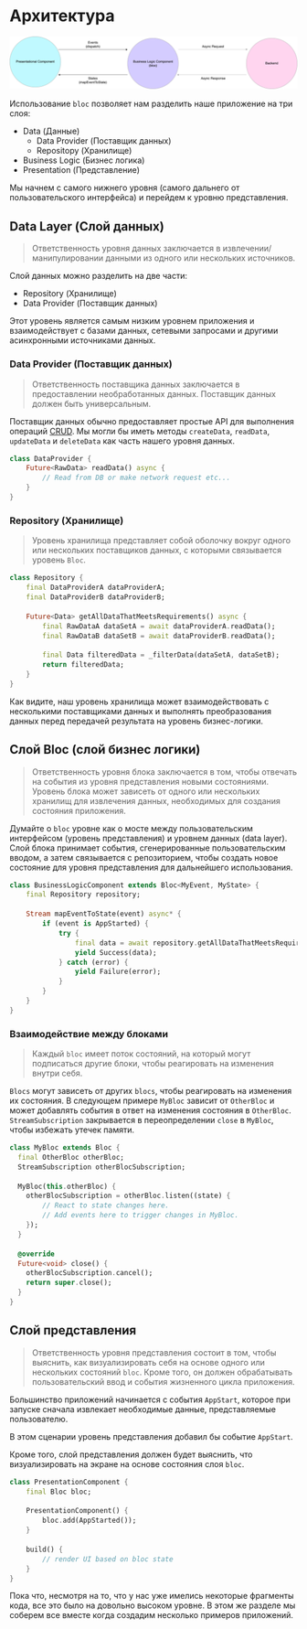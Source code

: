 # Архитектура

![Архитектура блока](../assets/bloc_architecture.png)

Использование `bloc` позволяет нам разделить наше приложение на три слоя:

- Data (Данные)
  - Data Provider (Поставщик данных)
  - Repositopy (Хранилище)
- Business Logic (Бизнес логика)
- Presentation (Представление)

Мы начнем с самого нижнего уровня (самого дальнего от пользовательского интерфейса) и перейдем к уровню представления.

## Data Layer (Слой данных)

> Ответственность уровня данных заключается в извлечении/манипулировании данными из одного или нескольких источников.

Слой данных можно разделить на две части:

- Repository (Хранилище)
- Data Provider (Поставщик данных)

Этот уровень является самым низким уровнем приложения и взаимодействует с базами данных, сетевыми запросами и другими асинхронными источниками данных.

### Data Provider (Поставщик данных)

> Ответственность поставщика данных заключается в предоставлении необработанных данных. Поставщик данных должен быть универсальным.

Поставщик данных обычно предоставляет простые API для выполнения операций [CRUD](https://en.wikipedia.org/wiki/Create,_read,_update_and_delete). Мы могли бы иметь методы `createData`, `readData`, `updateData` и `deleteData` как часть нашего уровня данных.

```dart
class DataProvider {
    Future<RawData> readData() async {
        // Read from DB or make network request etc...
    }
}
```

### Repository (Хранилище)

> Уровень хранилища представляет собой оболочку вокруг одного или нескольких поставщиков данных, с которыми связывается уровень `Bloc`.

```dart
class Repository {
    final DataProviderA dataProviderA;
    final DataProviderB dataProviderB;

    Future<Data> getAllDataThatMeetsRequirements() async {
        final RawDataA dataSetA = await dataProviderA.readData();
        final RawDataB dataSetB = await dataProviderB.readData();

        final Data filteredData = _filterData(dataSetA, dataSetB);
        return filteredData;
    }
}
```

Как видите, наш уровень хранилища может взаимодействовать с несколькими поставщиками данных и выполнять преобразования данных перед передачей результата на уровень бизнес-логики.

## Слой Bloc (слой бизнес логики)

> Ответственность уровня блока заключается в том, чтобы отвечать на события из уровня представления новыми состояниями. Уровень блока может зависеть от одного или нескольких хранилищ для извлечения данных, необходимых для создания состояния приложения.

Думайте о `bloc` уровне как о мосте между пользовательским интерфейсом (уровень представления) и уровнем данных (data layer). Слой блока принимает события, сгенерированные пользовательским вводом, а затем связывается с репозиторием, чтобы создать новое состояние для уровня представления для дальнейшего использования.

```dart
class BusinessLogicComponent extends Bloc<MyEvent, MyState> {
    final Repository repository;

    Stream mapEventToState(event) async* {
        if (event is AppStarted) {
            try {
                final data = await repository.getAllDataThatMeetsRequirements();
                yield Success(data);
            } catch (error) {
                yield Failure(error);
            }
        }
    }
}
```

### Взаимодействие между блоками

> Каждый `bloc` имеет поток состояний, на который могут подписаться другие блоки, чтобы реагировать на изменения внутри себя.

`Blocs` могут зависеть от других `blocs`, чтобы реагировать на изменения их состояния. В следующем примере `MyBloc` зависит от `OtherBloc` и может добавлять события в ответ на изменения состояния в `OtherBloc`. `StreamSubscription` закрывается в переопределении `close` в `MyBloc`, чтобы избежать утечек памяти.

```dart
class MyBloc extends Bloc {
  final OtherBloc otherBloc;
  StreamSubscription otherBlocSubscription;

  MyBloc(this.otherBloc) {
    otherBlocSubscription = otherBloc.listen((state) {
        // React to state changes here.
        // Add events here to trigger changes in MyBloc.
    });
  }

  @override
  Future<void> close() {
    otherBlocSubscription.cancel();
    return super.close();
  }
}
```

## Слой представления

> Ответственность уровня представления состоит в том, чтобы выяснить, как визуализировать себя на основе одного или нескольких состояний `bloc`. Кроме того, он должен обрабатывать пользовательский ввод и события жизненного цикла приложения.

Большинство приложений начинается с события `AppStart`, которое при запуске сначала извлекает необходимые данные, представляемые пользователю.

В этом сценарии уровень представления добавил бы событие `AppStart`.

Кроме того, слой представления должен будет выяснить, что визуализировать на экране на основе состояния слоя `bloc`.

```dart
class PresentationComponent {
    final Bloc bloc;

    PresentationComponent() {
        bloc.add(AppStarted());
    }

    build() {
        // render UI based on bloc state
    }
}
```

Пока что, несмотря на то, что у нас уже имелись некоторые фрагменты кода, все это было на довольно высоком уровне. В этом же разделе мы соберем все вместе когда создадим несколько примеров приложений.

